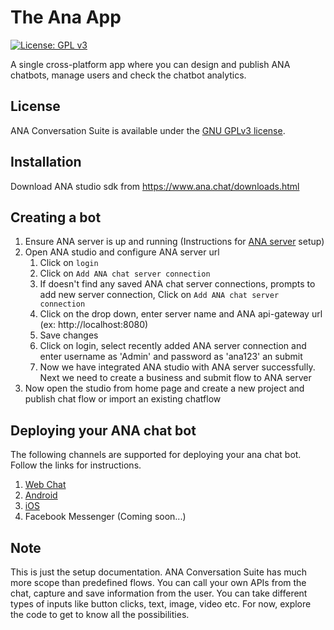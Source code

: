 # The Ana App

[![License: GPL v3](https://img.shields.io/badge/License-GPL%20v3-blue.svg)](http://www.gnu.org/licenses/gpl-3.0)

A single cross-platform app where you can design and publish ANA chatbots, manage users and check the chatbot analytics.

## License

ANA Conversation Suite is available under the [GNU GPLv3 license](https://www.gnu.org/licenses/gpl-3.0.en.html).

## Installation

Download ANA studio sdk from https://www.ana.chat/downloads.html

## Creating a bot

1. Ensure ANA server is up and running (Instructions for [ANA server](https://github.com/Kitsune-tools/ProjectANA/blob/master/ANA-CHAT-SERVER-SETUP-README.MD) setup)
2. Open ANA studio and configure ANA server url
    1. Click on `login` 
    2. Click on `Add ANA chat server connection`
    3. If doesn't find any saved ANA chat server connections, prompts to add new server connection, Click on `Add ANA chat server connection`
    3. Click on the drop down, enter server name and ANA api-gateway url (ex: http://localhost:8080) 
    4. Save changes
    5. Click on login, select recently added ANA server connection and enter username as 'Admin' and password as 'ana123' an submit
    6. Now we have integrated ANA studio with ANA server successfully. Next we need to create a business and submit flow to ANA server
 3. Now open the studio from home page and create a new project and publish chat flow or import an existing chatflow
 
## Deploying your ANA chat bot

The following channels are supported for deploying your ana chat bot. Follow the links for instructions.
   1. [Web Chat](https://github.com/Kitsune-tools/ANAChat-Web)
   2. [Android](https://github.com/Kitsune-tools/ANAChat-Android)
   3. [iOS](https://github.com/Kitsune-tools/ANAChat-iOS)
   4. Facebook Messenger (Coming soon...)

## Note

This is just the setup documentation. ANA Conversation Suite has much more scope than predefined flows. You can call your own APIs from the chat, capture and save information from the user. You can take different types of inputs like button clicks, text, image, video etc. For now, explore the code to get to know all the possibilities.

